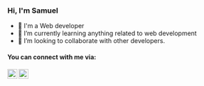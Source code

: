### Hi, I'm Samuel 

- 🔭 I'm a Web developer 
- 🌱 I’m currently learning anything related to web development
- 👯 I’m looking to collaborate with other developers.


#### You can connect with me via:

[<img align="left" alt="I_AM_PSAMUEL | Twitter" width="22px" src="https://cdn.jsdelivr.net/npm/simple-icons@v3/icons/twitter.svg" />][twitter]
[<img align="left" alt="I_AM_PSAMUEL | LinkedIn" width="22px" src="https://cdn.jsdelivr.net/npm/simple-icons@v3/icons/linkedin.svg" />][linkedin]


<br />

<br />
<br />


[twitter]: https://twitter.com/samueldevguy?
[linkedin]: https://www.linkedin.com/in/samuel-oyewole-dev/?


<!-- REFERNCE To Jesse - aka [codeSTACKr][website] whom i used some of his customization 🙏🙏 -->

